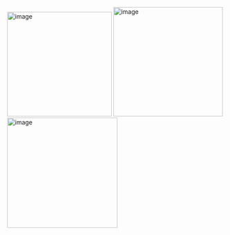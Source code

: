 <img width="242" alt="image" src="https://user-images.githubusercontent.com/58052549/233854333-7d33a2fc-7936-4170-a50f-9527431111b2.png">
<img width="253" alt="image" src="https://user-images.githubusercontent.com/58052549/233854360-16bd7f95-3134-404a-b3b7-a80ca72622de.png">
<img width="255" alt="image" src="https://user-images.githubusercontent.com/58052549/233854371-d16f7465-4309-4c85-b57f-9ea5dcbcb722.png">

